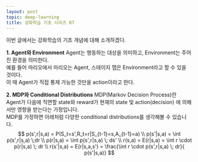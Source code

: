 ```yaml
---
layout: post
topic: deep-learning
title: 강화학습 기초 시리즈 07
---
```


이번 글에서는 강화학습의 기초 개념에 대해 소개하겠다.  

**1. Agent와 Environment**
Agent는 행동하는 대상을 의미하고, Environment는 주어진 환경을 의미한다.  
예를 들어 마리오에서 마리오는 Agent, 스테이지 맵은 Environment라고 할 수 있을 것이다.  
이 때 Agent가 직접 통제 가능한 것만을 action이라고 한다.
<br>

**2. MDP와 Conditional Distributions**
MDP(Markov Decision Process)란 Agent가 다음에 직면할 state와 reward가 현재의 state 및 action(decision) 에 의해서만 영향을 받는다는 가정입니다.  
MDP를 가정하면 아래처럼 다양한 conditional distributions를 생각해볼 수 있습니다.  
$$
p(s',r|s,a) = P(S_t=s',R_t=r|S_{t-1}=s,A_{t-1}=a) \\
p(s'|s,a) = \int p(s',r|s,a) \;dr \\
p(r|s,a) = \int p(s',r|s,a) \; ds' \\
r(s,a) = E(r|s,a) = \int r \cdot p(r|s,a) \; dr \\
r(s'|s,a) = E(r|s,a,s') = \frac{\int r \cdot p(s',r|s,a) \; dr}{ p(s'|s,a)}
$$
